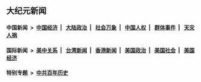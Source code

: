 ## 大纪元新闻

#### 中国新闻 &nbsp;>&nbsp; [中国经济](indexes/ncid283/README.md?05240045) &nbsp;| &nbsp; [大陆政治](indexes/ncid277/README.md?05240045) &nbsp;| &nbsp; [社会万象](indexes/ncid282/README.md?05240045) &nbsp;| &nbsp; [中国人权](indexes/ncid278/README.md?05240045) &nbsp;| &nbsp; [群体事件](indexes/ncid279/README.md?05240045) &nbsp;| &nbsp; [天灾人祸](indexes/ncid280/README.md?05240045)

#### 国际新闻 &nbsp;>&nbsp; [美中关系](indexes/nf1412576/README.md?05240045) &nbsp;| &nbsp; [台湾新闻](indexes/ncid1349361/README.md?05240045) &nbsp;| &nbsp; [香港新闻](indexes/ncid1349362/README.md?05240045) &nbsp;| &nbsp; [美国政治](indexes/ncid1078159/README.md?05240045) &nbsp;| &nbsp; [美国社会](indexes/ncid1078160/README.md?05240045) &nbsp;| &nbsp; [美国经济](indexes/ncid1078158/README.md?05240045)

#### 特别专题 &nbsp;>&nbsp; [中共百年历史](https://github.com/easy2view/epoch-special/blob/master/README.md?05240045)  
